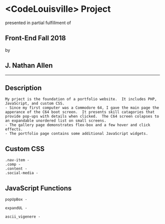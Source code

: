 \<CodeLouisville\> Project
==========================

presented in partial fulfillment of

Front-End Fall 2018
-------------------

by

J. Nathan Allen
---------------

<hr>

## Description
```
My prject is the foundation of a portfolio website.  It includes PHP, JavaScript, and custom CSS. 
- Since my first computer was a Commodore 64, I gave the main page the apperance of the C64 boot screen.  It presents skill catagories that provide pop-ups with details when clicked.  The C64 screen colapses to an expandable unordered list on small screens.  
- The gallery page demonstrates flex-box and a few hover and click effects.
- The portfolio page contains some additional JavaScript widgets.
```

## Custom CSS
```
.nav-item - 
.comp - 
.content - 
.social-media - 
```

## JavaScript Functions
```
popUpBox - 

expandUL - 

ascii_vigenere - 
```



